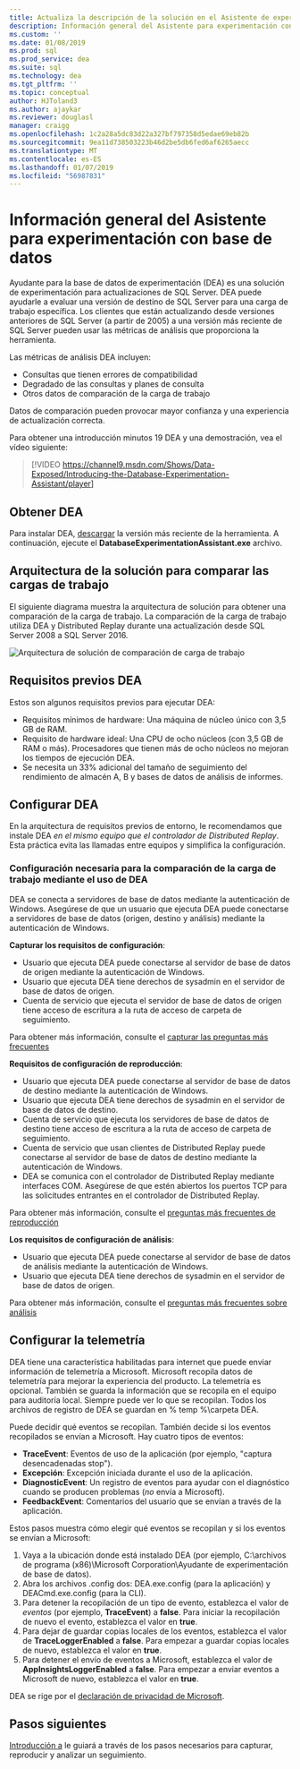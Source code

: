 ```yaml
---
title: Actualiza la descripción de la solución en el Asistente de experimentación de base de datos para SQL Server
description: Información general del Asistente para experimentación con base de datos
ms.custom: ''
ms.date: 01/08/2019
ms.prod: sql
ms.prod_service: dea
ms.suite: sql
ms.technology: dea
ms.tgt_pltfrm: ''
ms.topic: conceptual
author: HJToland3
ms.author: ajaykar
ms.reviewer: douglasl
manager: craigg
ms.openlocfilehash: 1c2a28a5dc83d22a327bf797358d5edae69eb82b
ms.sourcegitcommit: 9ea11d738503223b46d2be5db6fed6af6265aecc
ms.translationtype: MT
ms.contentlocale: es-ES
ms.lasthandoff: 01/07/2019
ms.locfileid: "56987831"
---
```

# <a name="overview-of-database-experimentation-assistant"></a>Información general del Asistente para experimentación con base de datos

Ayudante para la base de datos de experimentación (DEA) es una solución de experimentación para actualizaciones de SQL Server. DEA puede ayudarle a evaluar una versión de destino de SQL Server para una carga de trabajo específica. Los clientes que están actualizando desde versiones anteriores de SQL Server (a partir de 2005) a una versión más reciente de SQL Server pueden usar las métricas de análisis que proporciona la herramienta. 

Las métricas de análisis DEA incluyen:
- Consultas que tienen errores de compatibilidad
- Degradado de las consultas y planes de consulta
- Otros datos de comparación de la carga de trabajo

Datos de comparación pueden provocar mayor confianza y una experiencia de actualización correcta.

Para obtener una introducción minutos 19 DEA y una demostración, vea el vídeo siguiente:

> [!VIDEO https://channel9.msdn.com/Shows/Data-Exposed/Introducing-the-Database-Experimentation-Assistant/player]

## <a name="get-dea"></a>Obtener DEA

Para instalar DEA, [descargar](https://www.microsoft.com/download/details.aspx?id=54090) la versión más reciente de la herramienta. A continuación, ejecute el **DatabaseExperimentationAssistant.exe** archivo.

## <a name="solution-architecture-for-comparing-workloads"></a>Arquitectura de la solución para comparar las cargas de trabajo

El siguiente diagrama muestra la arquitectura de solución para obtener una comparación de la carga de trabajo. La comparación de la carga de trabajo utiliza DEA y Distributed Replay durante una actualización desde SQL Server 2008 a SQL Server 2016.

![Arquitectura de solución de comparación de carga de trabajo](./media/database-experimentation-assistant-overview/dea-overview-compare-solution-architecture.png)

## <a name="dea-prerequisites"></a>Requisitos previos DEA

Estos son algunos requisitos previos para ejecutar DEA:
- Requisitos mínimos de hardware: Una máquina de núcleo único con 3,5 GB de RAM.
- Requisito de hardware ideal: Una CPU de ocho núcleos (con 3,5 GB de RAM o más). Procesadores que tienen más de ocho núcleos no mejoran los tiempos de ejecución DEA.
- Se necesita un 33% adicional del tamaño de seguimiento del rendimiento de almacén A, B y bases de datos de análisis de informes.

## <a name="configure-dea"></a>Configurar DEA

En la arquitectura de requisitos previos de entorno, le recomendamos que instale DEA *en el mismo equipo que el controlador de Distributed Replay*. Esta práctica evita las llamadas entre equipos y simplifica la configuración.

### <a name="required-configuration-for-workload-comparison-by-using-dea"></a>Configuración necesaria para la comparación de la carga de trabajo mediante el uso de DEA

DEA se conecta a servidores de base de datos mediante la autenticación de Windows. Asegúrese de que un usuario que ejecuta DEA puede conectarse a servidores de base de datos (origen, destino y análisis) mediante la autenticación de Windows.

**Capturar los requisitos de configuración**:

*   Usuario que ejecuta DEA puede conectarse al servidor de base de datos de origen mediante la autenticación de Windows.
*   Usuario que ejecuta DEA tiene derechos de sysadmin en el servidor de base de datos de origen.
*   Cuenta de servicio que ejecuta el servidor de base de datos de origen tiene acceso de escritura a la ruta de acceso de carpeta de seguimiento.

Para obtener más información, consulte el [capturar las preguntas más frecuentes](database-experimentation-assistant-capture-trace.md#frequently-asked-questions-about-trace-capture)

**Requisitos de configuración de reproducción**: 

*   Usuario que ejecuta DEA puede conectarse al servidor de base de datos de destino mediante la autenticación de Windows.
*   Usuario que ejecuta DEA tiene derechos de sysadmin en el servidor de base de datos de destino.
*   Cuenta de servicio que ejecuta los servidores de base de datos de destino tiene acceso de escritura a la ruta de acceso de carpeta de seguimiento.
*   Cuenta de servicio que usan clientes de Distributed Replay puede conectarse al servidor de base de datos de destino mediante la autenticación de Windows.
*   DEA se comunica con el controlador de Distributed Replay mediante interfaces COM. Asegúrese de que estén abiertos los puertos TCP para las solicitudes entrantes en el controlador de Distributed Replay.

Para obtener más información, consulte el [preguntas más frecuentes de reproducción](database-experimentation-assistant-replay-trace.md#frequently-asked-questions-about-trace-replay)

**Los requisitos de configuración de análisis**: 

*   Usuario que ejecuta DEA puede conectarse al servidor de base de datos de análisis mediante la autenticación de Windows.
*   Usuario que ejecuta DEA tiene derechos de sysadmin en el servidor de base de datos de origen.

Para obtener más información, consulte el [preguntas más frecuentes sobre análisis](database-experimentation-assistant-create-report.md#frequently-asked-questions-about-analysis-reports)

## <a name="set-up-telemetry"></a>Configurar la telemetría

DEA tiene una característica habilitadas para internet que puede enviar información de telemetría a Microsoft. Microsoft recopila datos de telemetría para mejorar la experiencia del producto. La telemetría es opcional. También se guarda la información que se recopila en el equipo para auditoría local. Siempre puede ver lo que se recopilan. Todos los archivos de registro de DEA se guardan en % temp %\\carpeta DEA.

Puede decidir qué eventos se recopilan. También decide si los eventos recopilados se envían a Microsoft. Hay cuatro tipos de eventos:

*   **TraceEvent**: Eventos de uso de la aplicación (por ejemplo, "captura desencadenadas stop").
*   **Excepción**: Excepción iniciada durante el uso de la aplicación.
*   **DiagnosticEvent**: Un registro de eventos para ayudar con el diagnóstico cuando se producen problemas (*no* envía a Microsoft).
*   **FeedbackEvent**: Comentarios del usuario que se envían a través de la aplicación.

Estos pasos muestra cómo elegir qué eventos se recopilan y si los eventos se envían a Microsoft:

1.  Vaya a la ubicación donde está instalado DEA (por ejemplo, C:\\archivos de programa (x86)\\Microsoft Corporation\\Ayudante de experimentación de base de datos).
2.  Abra los archivos .config dos: DEA.exe.config (para la aplicación) y DEACmd.exe.config (para la CLI).
3.  Para detener la recopilación de un tipo de evento, establezca el valor de *eventos* (por ejemplo, **TraceEvent**) a **false**. Para iniciar la recopilación de nuevo el evento, establezca el valor en **true**.
4.  Para dejar de guardar copias locales de los eventos, establezca el valor de **TraceLoggerEnabled** a **false**. Para empezar a guardar copias locales de nuevo, establezca el valor en **true**.
5.  Para detener el envío de eventos a Microsoft, establezca el valor de **AppInsightsLoggerEnabled** a **false**. Para empezar a enviar eventos a Microsoft de nuevo, establezca el valor en **true**.

DEA se rige por el [declaración de privacidad de Microsoft](https://aka.ms/dea-privacy).

## <a name="next-steps"></a>Pasos siguientes

[Introducción a](database-experimentation-assistant-get-started.md) le guiará a través de los pasos necesarios para capturar, reproducir y analizar un seguimiento.
